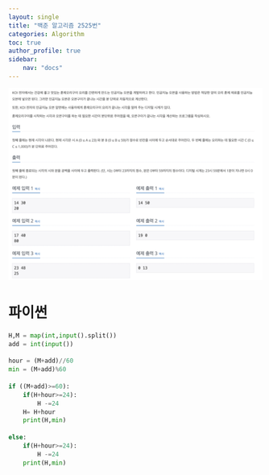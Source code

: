 ```yaml
---
layout: single
title: "백준 알고리즘 2525번"
categories: Algorithm
toc: true
author_profile: true
sidebar:
    nav: "docs"
---
```

![1](/images/2022-10-19-Algorithm/1.png)

# 파이썬
```python
H,M = map(int,input().split())
add = int(input())

hour = (M+add)//60
min = (M+add)%60

if ((M+add)>=60):
    if(H+hour>=24):
        H -=24
    H= H+hour
    print(H,min)

else:
    if(H+hour>=24):
        H -=24
    print(H,min)
